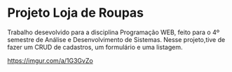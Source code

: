 # Projeto Loja de Roupas
Trabalho desevolvido para a disciplina Programação WEB, feito para o 4º semestre de Análise e Desenvolvimento de Sistemas. Nesse projeto,tive de fazer um CRUD de cadastros, um formulário e uma listagem.


https://imgur.com/a/1G3GvZo

